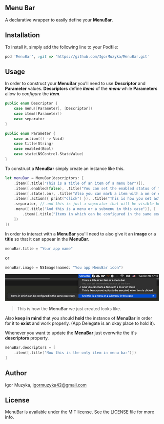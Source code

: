## Menu Bar

A declarative wrapper to easily define your **MenuBar**.

## Installation

To install it, simply add the following line to your Podfile:

```ruby
pod 'MenuBar', :git => 'https://github.com/IgorMuzyka/MenuBar.git'
```

## Usage

In order to construct your **MenuBar** you'll need to use **Descriptor** and **Parameter** values. **Descriptors** define ***items*** of the ***menu*** while **Parameters** allow to _configure_ the ***item***.

```swift
public enum Descriptor {
    case menu([Parameter], [Descriptor])
    case item([Parameter])
    case separator
}
```

```swift
public enum Parameter {
    case action(() -> Void)
    case title(String)
    case enabled(Bool)
    case state(NSControl.StateValue)
}
```

To construct a **MenuBar** simply create an instance like this.

```swift
let menuBar = MenuBar(descriptors: [
    .item([.title("This is a title of an item of a menu bar")]),
    .item([.enabled(false), .title("You can set the enabled status of the item")]),
    .item([.state(.on), .title("Also you can mark a item with a on or off state")]),
    .item([.action({ print("click") }), .title("This is how you set action to be executed when item is clicked")]),
    .separator, // and this is just a separator that will be visible between the items
    .menu([.title("And this is a menu or a submenu in this case")], [
        .item([.title("Items in which can be configured in the same exact way")])
    ])
])
```

In order to interact with a **MenuBar** you'll need to also give it an **image** or a **title** so that it can appear in the **MenuBar**.

```swift
menuBar.title = "Your app name"
```

or

```swift
menuBar.image = NSImage(named: "You app MenuBar icon")
```

![Example](example.png)

> This is how the **MenuBar** we just created looks like.



Also **keep in mind** that you should **hold** the instance of **MenuBar** in order for it to **exist** and work properly. (App Delegate is an okay place to hold it).

Whenever you want to update the **MenuBar** just overwrite the it's **descriptors** property.

```swift
menuBar.descriptors = [
    .item([.title("Now this is the only item in menu bar")])
]
```

## Author

Igor Muzyka, igormuzyka42@gmail.com

## License

MenuBar is available under the MIT license. See the LICENSE file for more info.
